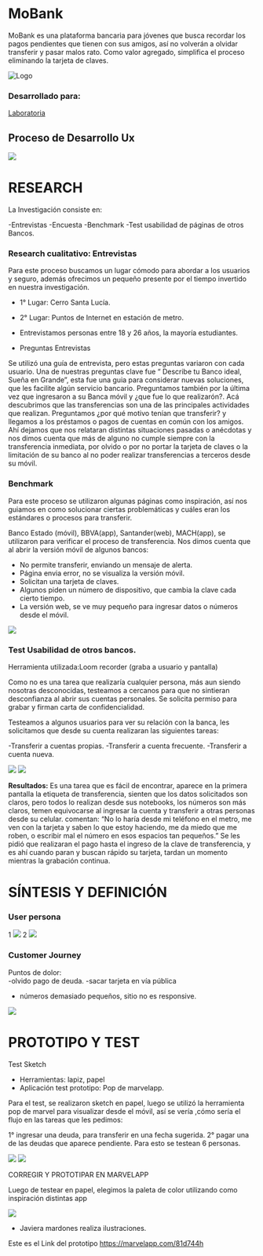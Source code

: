 # MoBank

MoBank es una plataforma bancaria para jóvenes que busca recordar los pagos pendientes que tienen con sus amigos, así no volverán a olvidar transferir y pasar malos rato. Como valor agregado,  simplifica el proceso eliminando la tarjeta de claves. 

![Logo](https://github.com/yolangelica/banco-joven-ux/raw/master/img/uno.png)

### Desarrollado para: 
[Laboratoria](http://www.laboratoria.la/)

## Proceso de Desarrollo Ux

![](https://github.com/yolangelica/banco-joven-ux/raw/master/img/dos.png)

# RESEARCH
La Investigación consiste en:

-Entrevistas
-Encuesta
-Benchmark
-Test usabilidad de páginas de otros Bancos.

### Research cualitativo:  Entrevistas


Para este proceso buscamos un lugar cómodo para abordar a los usuarios y seguro, además ofrecimos un pequeño presente por el tiempo invertido en nuestra investigación.

- 1° Lugar: Cerro Santa Lucía.
- 2° Lugar: Puntos de Internet en estación de metro.
- Entrevistamos personas  entre 18 y 26 años, la mayoría estudiantes.

- Preguntas Entrevistas

Se utilizó una guía de entrevista, pero estas preguntas  variaron  con cada usuario.
Una de nuestras preguntas clave fue “ Describe tu Banco ideal, Sueña en Grande”,  esta fue una guia para considerar nuevas soluciones, que les facilite algún servicio bancario.
Preguntamos también por la última vez que ingresaron a su Banca móvil y ¿que fue lo que realizarón?.
Acá descubrimos que las transferencias son una de las principales actividades que realizan.
Preguntamos ¿por qué motivo tenían que transferir? y llegamos a los préstamos o pagos de cuentas en común con los amigos. 
Ahí dejamos que nos relataran distintas situaciones pasadas o anécdotas y nos dimos cuenta que más de alguno no cumple siempre con la transferencia inmediata, por olvido o por no portar la tarjeta de claves o la limitación de su banco al no poder realizar transferencias a terceros desde su móvil.

### Benchmark

Para este proceso se utilizaron  algunas páginas como inspiración, así nos guiamos en como solucionar ciertas problemáticas y cuáles eran los estándares o procesos para transferir.

Banco Estado (móvil), BBVA(app), Santander(web), MACH(app), se utilizaron para verificar el proceso de transferencia.
Nos dimos cuenta que al abrir la versión  móvil de algunos bancos:
- No permite transferir, enviando un mensaje de alerta.
- Página envia error, no se visualiza la versión móvil.
- Solicitan una tarjeta de claves.
- Algunos piden un número de dispositivo, que cambia la clave cada cierto tiempo.
- La versión web, se ve muy pequeño para ingresar datos o números desde el móvil.


![](https://github.com/yolangelica/banco-joven-ux/raw/master/img/tres.png)

### Test Usabilidad de otros bancos.

Herramienta utilizada:Loom recorder (graba a usuario y pantalla)

Como no es una tarea que realizaría cualquier persona, más aun siendo nosotras desconocidas, testeamos a cercanos para que no sintieran desconfianza al abrir sus cuentas personales.
Se solicita permiso para grabar y firman carta de confidencialidad.

Testeamos a algunos usuarios para ver su relación con la banca, les solicitamos que desde su cuenta realizaran las siguientes tareas:

-Transferir a cuentas propias.
-Transferir a cuenta frecuente.
-Transferir a cuenta nueva.

![](https://github.com/yolangelica/banco-joven-ux/raw/master/img/user1.png)
![](https://github.com/yolangelica/banco-joven-ux/raw/master/img/user2.png)

**Resultados:**
Es una tarea que es fácil de encontrar, aparece en la primera pantalla la etiqueta de transferencia, sienten que los datos solicitados son claros, pero todos lo realizan desde sus notebooks, los números son más claros, temen equivocarse al ingresar la cuenta  y transferir a otras personas desde su celular.
comentan:
“No lo haría desde mi teléfono en el metro, me ven con la tarjeta y saben lo que estoy haciendo, me da miedo que me roben, o escribir mal el número en esos espacios tan pequeños.”
Se les pidió que realizaran el pago hasta el ingreso de la clave de transferencia, y es ahí cuando  paran y buscan rápido su tarjeta, tardan un momento mientras la grabación continua.


# SÍNTESIS Y DEFINICIÓN



### User persona
1 ![](https://github.com/yolangelica/banco-joven-ux/raw/master/img/cinco.png)
2 ![](https://github.com/yolangelica/banco-joven-ux/raw/master/img/userr.jpg)



### Customer Journey
Puntos de dolor:  
-olvido pago de deuda.
-sacar tarjeta en vía pública
- números demasiado pequeños, sitio no es responsive.

![](https://github.com/yolangelica/banco-joven-ux/raw/master/img/seis.png)

# PROTOTIPO Y TEST

Test Sketch
- Herramientas: lapiz, papel
- Aplicación test prototipo: Pop de marvelapp.

Para el test, se realizaron sketch en papel, luego se utilizó la herramienta pop de marvel para visualizar desde el móvil, así se vería ,cómo sería el flujo en las tareas que les pedimos:

1° ingresar una deuda, para transferir en una fecha sugerida.
2° pagar  una de las deudas que aparece pendiente.
Para esto se testean 6 personas.

![](https://github.com/yolangelica/banco-joven-ux/raw/master/img/siete.png)
![](https://github.com/yolangelica/banco-joven-ux/raw/master/img/ocho.png)

CORREGIR Y PROTOTIPAR EN MARVELAPP


Luego de testear en papel, elegimos la paleta de color utilizando como inspiración distintas app

![](https://github.com/yolangelica/banco-joven-ux/raw/master/img/nueve.png)

* Javiera mardones realiza ilustraciones.

Este es el Link del prototipo
https://marvelapp.com/81d744h




